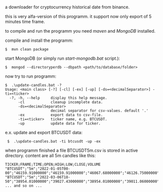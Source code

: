 a downloader for cryptocurrency historical date from binance.

this is very alfa-version of this programm. it support now only export of 5 minutes time frame.

to compile and run the programm you need *maven* and *MongoDB* installed.

compile and install the programm:

```
$  mvn clean package
```

start MongoDB (or simply run *start-mongodb.bat* script.):

```
$  mongod --directoryperdb --dbpath <path/to/database/folder>
```

now try to run programm:

```
$  .\update-candles.bat -?
Usage: <main class> [-?] [-cl] [-ex] [-up] [-ds=<decimalSeparator>] -ti=<ticker>
  -?, -h, --help     display this help message.
      -cl            cleanup incomplete data.
      -ds=<decimalSeparator>
                     decimal separator for csv-values. default '.'
      -ex            export data to csv-file.
      -ti=<ticker>   ticker name, e.g. BTCUSDT.
      -up            update data for ticker.
```

e.x. update and export BTCUSDT data:

```
 $  .\update-candles.bat -ti btcusdt -up -ex  
```

when programm finished a file BTCUSDT5m.csv is stored in active directory. content are all 5m candles like this:

```
TICKER;FRAME;TIME;OPEN;HIGH;LOW;CLOSE;VOLUME
"BTCUSDT";"5m";"2022-01-05T00-00";"46159.91000000";"46159.91000000";"46067.68000000";"46126.75000000";"58.43329000"
"BTCUSDT";"5m";"2022-03-06T18-50";"38954.01000000";"39027.43000000";"38954.01000000";"39011.06000000";"51.07573000"
... and so on ...
```
